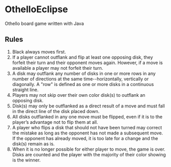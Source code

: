 # OthelloEclipse
 Othello board game written with Java

 **Rules**
 ---------
 1. Black always moves first.
2. If a player cannot outflank and flip at least
 one opposing disk, they forfeit their turn and
 their opponent moves again. However,
 if a move is available a player may not forfeit
 their turn.  
 3. A disk may outflank any number of disks in
 one or more rows in any number of
 directions at the same time--horizontally,
 vertically or diagonally. A "row" is defined as
 one or more disks in a continuous straight
 line.  
 4. Players may not skip over their own color
 disk(s) to outflank an opposing disk.  
 5. Disk(s) may only be outflanked as a direct
 result of a move and must fall in the direct
 line of the disk placed down.  
 6. All disks outflanked in any one move must
 be flipped, even if it is to the player’s
 advantage not to flip them at all.
7. A player who flips a disk that should not
 have been turned may correct the mistake as
 long as the opponent has not made a
 subsequent move. If the opponent has
 already moved, it is too late for a change and
 the disk(s) remain as is.
8. When it is no longer possible for either
 player to move, the game is over. Disks are
 counted and the player with the majority of
 their color showing is the winner.


